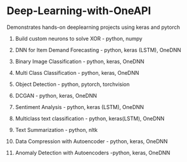 # Deep-Learning-with-OneAPI
Demonstrates hands-on deeplearning projects using keras and pytorch

01. Build custom neurons to solve XOR - python, numpy
02. DNN for Item Demand Forecasting   - python, keras (LSTM), OneDNN
03. Binary Image Classification       - python, keras, OneDNN
04. Multi Class Classification        - python, keras, OneDNN
05. Object Detection                  - python, pytorch, torchvision
06. DCGAN                             - python, keras, OneDNN

08. Sentiment Analysis                - python, keras (LSTM), OneDNN
09. Multiclass text classification    - python, keras(LSTM), OneDNN
10. Text Summarization                - python, nltk

12. Data Compression with Autoencoder - python, keras, OneDNN
13. Anomaly Detection with Autoencoders -python, keras, OneDNN
